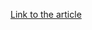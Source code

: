 [Link to the article](https://microsoft.com/security/blog/2020/12/09/edr-in-block-mode-stops-icedid-cold/)
